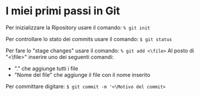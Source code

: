 # I miei primi passi in Git

Per inizializzare la Ripository usare il comando:  `% git init`
 
Per controllare lo stato dei commits usare il comando:  `$ git status`

Per fare lo "stage changes" usare il comando:  `% git add <\file>`  Al posto di "<\file>" inserire uno dei seguenti comandi:

- "." che aggiunge tutti i file
- "Nome del file" che aggiunge il file con il nome inserito


Per committare digitare:  `$ git commit -m '<\Motivo del commit>`